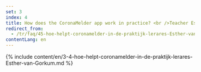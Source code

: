 ```yaml
---
set: 3
index: 4
title: How does the CoronaMelder app work in practice? <br />Teacher Esther van Gorkum
redirect_from: 
  - /tr/faq/45-hoe-helpt-coronamelder-in-de-praktijk-lerares-Esther-van-Gorkum
contentLang: en
---
```

{% include content/en/3-4-hoe-helpt-coronamelder-in-de-praktijk-lerares-Esther-van-Gorkum.md %}

